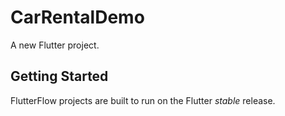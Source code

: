 # CarRentalDemo

A new Flutter project.

## Getting Started

FlutterFlow projects are built to run on the Flutter _stable_ release.
